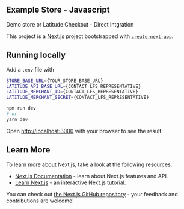 
## Example Store - Javascript

Demo store or Latitude Checkout - Direct Intgration

This project is a [Next.js](https://nextjs.org/) project bootstrapped with [`create-next-app`](https://github.com/vercel/next.js/tree/canary/packages/create-next-app).


## Running locally

Add a `.env` file with 

```bash
STORE_BASE_URL={YOUR_STORE_BASE_URL}
LATITUDE_API_BASE_URL={CONTACT_LFS_REPRESENTATIVE}
LATITUDE_MERCHANT_ID={CONTACT_LFS_REPRESENTATIVE}
LATITUDE_MERCHANT_SECRET={CONTACT_LFS_REPRESENTATIVE}
```

```bash
npm run dev
# or
yarn dev
```

Open [http://localhost:3000](http://localhost:3000) with your browser to see the result.


## Learn More

To learn more about Next.js, take a look at the following resources:

- [Next.js Documentation](https://nextjs.org/docs) - learn about Next.js features and API.
- [Learn Next.js](https://nextjs.org/learn) - an interactive Next.js tutorial.

You can check out [the Next.js GitHub repository](https://github.com/vercel/next.js/) - your feedback and contributions are welcome!
